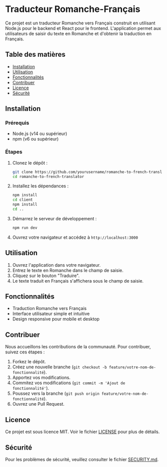 # Traducteur Romanche-Français

Ce projet est un traducteur Romanche vers Français construit en utilisant Node.js pour le backend et React pour le frontend. L'application permet aux utilisateurs de saisir du texte en Romanche et d'obtenir la traduction en Français.

## Table des matières

- [Installation](#installation)
- [Utilisation](#utilisation)
- [Fonctionnalités](#fonctionnalités)
- [Contribuer](#contribuer)
- [Licence](#licence)
- [Sécurité](#sécurité)

## Installation

### Prérequis

- Node.js (v14 ou supérieur)
- npm (v6 ou supérieur)

### Étapes

1. Clonez le dépôt :

    ```bash
    git clone https://github.com/yourusername/romanche-to-french-translator.git
    cd romanche-to-french-translator
    ```

2. Installez les dépendances :

    ```bash
    npm install
    cd client
    npm install
    cd ..
    ```

3. Démarrez le serveur de développement :

    ```bash
    npm run dev
    ```

4. Ouvrez votre navigateur et accédez à `http://localhost:3000`

## Utilisation

1. Ouvrez l'application dans votre navigateur.
2. Entrez le texte en Romanche dans le champ de saisie.
3. Cliquez sur le bouton "Traduire".
4. Le texte traduit en Français s'affichera sous le champ de saisie.

## Fonctionnalités

- Traduction Romanche vers Français
- Interface utilisateur simple et intuitive
- Design responsive pour mobile et desktop

## Contribuer

Nous accueillons les contributions de la communauté. Pour contribuer, suivez ces étapes :

1. Forkez le dépôt.
2. Créez une nouvelle branche (`git checkout -b feature/votre-nom-de-fonctionnalité`).
3. Apportez vos modifications.
4. Commitez vos modifications (`git commit -m 'Ajout de fonctionnalité'`).
5. Poussez vers la branche (`git push origin feature/votre-nom-de-fonctionnalité`).
6. Ouvrez une Pull Request.

## Licence

Ce projet est sous licence MIT. Voir le fichier [LICENSE](LICENSE) pour plus de détails.

## Sécurité

Pour les problèmes de sécurité, veuillez consulter le fichier [SECURITY.md](SECURITY.md).
